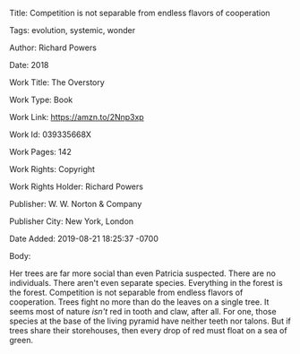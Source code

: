 Title:  Competition is not separable from endless flavors of cooperation

Tags:   evolution, systemic, wonder

Author: Richard Powers

Date:   2018

Work Title: The Overstory

Work Type: Book

Work Link: https://amzn.to/2Nnp3xp

Work Id: 039335668X

Work Pages: 142

Work Rights: Copyright

Work Rights Holder: Richard Powers

Publisher: W. W. Norton & Company

Publisher City: New York, London

Date Added: 2019-08-21 18:25:37 -0700

Body: 

Her trees are far more social than even Patricia suspected. There are no individuals. There aren't even separate species. Everything in the forest is the forest. Competition is not separable from endless flavors of cooperation. Trees fight no more than do the leaves on a single tree. It seems most of nature *isn't* red in tooth and claw, after all. For one, those species at the base of the living pyramid have neither teeth nor talons. But if trees share their storehouses, then every drop of red must float on a sea of green. 

